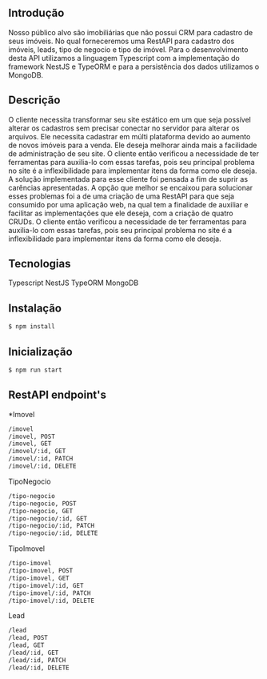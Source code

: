 
## Introdução

Nosso público alvo são imobiliárias que não possui CRM para cadastro de seus imóveis. No qual forneceremos uma RestAPI para cadastro dos imóveis, leads, tipo de negocio e tipo de imóvel. Para o desenvolvimento desta API utilizamos a linguagem Typescript com a implementação do framework NestJS e TypeORM e para a persistência dos dados utilizamos o MongoDB.
## Descrição

O cliente necessita transformar seu site estático em um que seja possível alterar os cadastros sem precisar conectar no servidor para alterar os arquivos. Ele necessita cadastrar em múlti plataforma devido ao aumento de novos imóveis para a venda.
Ele deseja melhorar ainda mais a facilidade de administração de seu site. O cliente então verificou a necessidade de ter ferramentas para auxilia-lo com essas tarefas, pois seu principal problema no site é a inflexibilidade para implementar itens da forma como ele deseja.
A solução implementada para esse cliente foi pensada a fim de suprir as carências apresentadas. A opção que melhor se encaixou para solucionar esses problemas foi a de uma criação de uma RestAPI para que seja consumido por uma aplicação web, na qual tem a finalidade de auxiliar e facilitar as implementações que ele deseja, com a criação de quatro CRUDs.
O cliente então verificou a necessidade de ter ferramentas para auxilia-lo com essas tarefas, pois seu principal problema no site é a inflexibilidade para implementar itens da forma como ele deseja. 

## Tecnologias
  Typescript
  NestJS
  TypeORM
  MongoDB

## Instalação

```bash
$ npm install
```

## Inicialização

```bash
$ npm run start

```
## RestAPI endpoint's
*Imovel
```bash
/imovel
/imovel, POST
/imovel, GET
/imovel/:id, GET
/imovel/:id, PATCH
/imovel/:id, DELETE
```
TipoNegocio
```bash
/tipo-negocio
/tipo-negocio, POST
/tipo-negocio, GET
/tipo-negocio/:id, GET
/tipo-negocio/:id, PATCH
/tipo-negocio/:id, DELETE
```
TipoImovel
```bash
/tipo-imovel
/tipo-imovel, POST
/tipo-imovel, GET
/tipo-imovel/:id, GET
/tipo-imovel/:id, PATCH
/tipo-imovel/:id, DELETE
```
Lead
```bash
/lead
/lead, POST
/lead, GET
/lead/:id, GET
/lead/:id, PATCH
/lead/:id, DELETE
```
